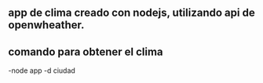 ## app de clima creado con nodejs, utilizando api de openwheather.

## comando para obtener el clima

-node app -d ciudad
